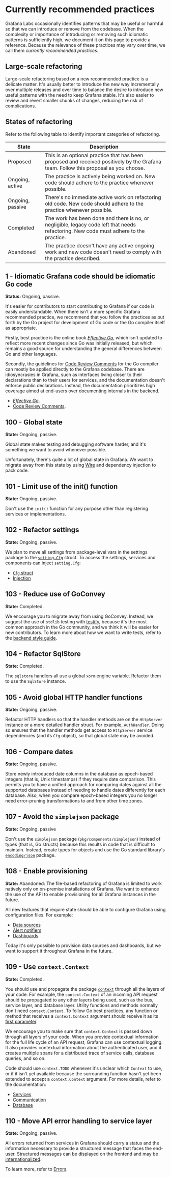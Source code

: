 # Currently recommended practices

Grafana Labs occasionally identifies patterns that may be useful or harmful so that we can introduce or remove from the codebase.
When the complexity or importance of introducing or removing such idiomatic patterns is sufficiently high, we document it on this page to provide a reference. Because the relevance of these practices may vary over time, we call them _currently recommended practices_.

## Large-scale refactoring

Large-scale refactoring based on a new recommended practice is a
delicate matter. It's usually better to introduce the new
way incrementally over multiple releases and over time to balance the
desire to introduce new useful patterns with the need to keep Grafana
stable. It's also easier to review and revert smaller chunks of changes,
reducing the risk of complications.

## States of refactoring

Refer to the following table to identify important categories of refactoring.

| State            | Description                                                                                                                           |
| ---------------- | ------------------------------------------------------------------------------------------------------------------------------------- |
| Proposed         | This is an optional practice that has been proposed and received positively by the Grafana team. Follow this proposal as you choose.  |
| Ongoing, active  | The practice is actively being worked on. New code should adhere to the practice whenever possible.                                   |
| Ongoing, passive | There's no immediate active work on refactoring old code. New code should adhere to the practice whenever possible.                   |
| Completed        | The work has been done and there is no, or negligible, legacy code left that needs refactoring. New code must adhere to the practice. |
| Abandoned        | The practice doesn't have any active ongoing work and new code doesn't need to comply with the practice described.                    |

## 1 - Idiomatic Grafana code should be idiomatic Go code

**Status:** Ongoing, passive.

It's easier for contributors to start contributing to Grafana if our
code is easily understandable. When there isn't a more specific Grafana
recommended practice, we recommend that you follow the practices as put forth
by the Go project for development of Go code or the Go compiler itself
as appropriate.

Firstly, best practice is the online book [_Effective Go_](https://golang.org/doc/effective_go.html), which isn't updated to reflect more recent changes since Go was initially released, but which remains a good source for understanding the general differences between Go and other languages.

Secondly, the guidelines for [Code Review Comments](https://github.com/golang/go/wiki/CodeReviewComments) for the Go compiler can mostly be applied directly to the Grafana codebase.
There are idiosyncrasies in Grafana, such as interfaces living closer to their declarations than to their users for services, and the documentation doesn't enforce public declarations.
Instead, the documentation prioritizes high coverage aimed at end-users over documenting internals in the backend.

- [_Effective Go_](https://golang.org/doc/effective_go.html).
- [Code Review Comments](https://github.com/golang/go/wiki/CodeReviewComments).

## 100 - Global state

**State:** Ongoing, passive.

Global state makes testing and debugging software harder, and it's something we want to avoid whenever possible.

Unfortunately, there's quite a lot of global state in Grafana.
We want to migrate away from this state by using
[Wire](https://github.com/google/wire) and dependency injection to pack code.

## 101 - Limit use of the init() function

**State:** Ongoing, passive.

Don't use the `init()` function for any purpose other than registering services or implementations.

## 102 - Refactor settings

**State:** Ongoing, passive.

We plan to move all settings from package-level vars in the settings package to the [`setting.Cfg`](https://github.com/grafana/grafana/blob/df917663e6f358a076ed3daa9b199412e95c11f4/pkg/setting/setting.go#L210) struct. To access the settings, services and components can inject `setting.Cfg`:

- [`Cfg` struct](https://github.com/grafana/grafana/blob/df917663e6f358a076ed3daa9b199412e95c11f4/pkg/setting/setting.go#L210)
- [Injection](https://github.com/grafana/grafana/blob/c9773e55b234b7637ea97b671161cd856a1d3d69/pkg/services/cleanup/cleanup.go#L34)

## 103 - Reduce use of GoConvey

**State:** Completed.

We encourage you to migrate away from using GoConvey.
Instead, we suggest the use of `stdlib` testing with [testify](https://github.com/stretchr/testify), because it's the most common approach in the Go community, and we think it will be easier for new contributors.
To learn more about how we want to write tests, refer to the [backend style guide](/contribute/backend/style-guide.md).

## 104 - Refactor SqlStore

**State:** Completed.

The `sqlstore` handlers all use a global `xorm` engine variable. Refactor them to use the `SqlStore` instance.

## 105 - Avoid global HTTP handler functions

**State:** Ongoing, passive.

Refactor HTTP handlers so that the handler methods are on the `HttpServer` instance or a more detailed handler struct. For example, `AuthHandler`.
Doing so ensures that the handler methods get access to `HttpServer` service dependencies (and its `Cfg` object), so that global state may be avoided.

## 106 - Compare dates

**State:** Ongoing, passive.

Store newly introduced date columns in the database as epoch-based integers (that is, Unix timestamps) if they require date comparison.
This permits you to have a unified approach for comparing dates against all the supported databases instead of needing to handle dates differently for each database.
Also, when you compare epoch-based integers you no longer need error-pruning transformations to and from other time zones.

## 107 - Avoid the `simplejson` package

**State:** Ongoing, passive

Don't use the `simplejson` package (`pkg/components/simplejson`) instead of types (that is, Go structs) because this results in code that is difficult to maintain.
Instead, create types for objects and use the Go standard library's
[`encoding/json`](https://golang.org/pkg/encoding/json/) package.

## 108 - Enable provisioning

**State:** Abandoned: The file-based refactoring of Grafana is limited to work natively only on on-premise installations of Grafana.
We want to enhance the use of the API to enable provisioning for all Grafana instances in the future.

All new features that require state should be able to configure Grafana using configuration files.
For example:

- [Data sources](https://github.com/grafana/grafana/tree/main/pkg/services/provisioning/datasources)
- [Alert notifiers](https://github.com/grafana/grafana/tree/main/pkg/services/provisioning/notifiers)
- [Dashboards](https://github.com/grafana/grafana/tree/main/pkg/services/provisioning/dashboards)

Today it's only possible to provision data sources and dashboards, but we want to support it throughout Grafana in the future.

## 109 - Use `context.Context`

**State:** Completed.

You should use and propagate the package [`context`](https://golang.org/pkg/context/) through all the layers of your code.
For example, the `context.Context` of an incoming API request should be propagated to any other layers being used, such as the bus, service layer, and database layer.
Utility functions and methods normally don't need `context.Context`.
To follow Go best practices, any function or method that receives a
`context.Context` argument should receive it as its [first parameter](https://github.com/golang/go/wiki/CodeReviewComments#contexts).

We encourage you to make sure that `context.Context` is passed down through all layers of your code.
When you provide contextual information for the full life cycle of an API request, Grafana can use contextual logging. It also provides contextual information about the
authenticated user, and it creates multiple spans for a distributed trace of service calls, database queries, and so on.

Code should use `context.TODO` whenever it's unclear which `Context` to use,
or if it isn't yet available because the surrounding function hasn't yet
been extended to accept a `context.Context` argument. For more details, refer to the documentation:

- [Services](/contribute/backend/services.md)
- [Communication](/contribute/backend/communication.md)
- [Database](/contribute/backend/database.md)

## 110 - Move API error handling to service layer

**State:** Ongoing, passive.

All errors returned from services in Grafana should carry a status and
the information necessary to provide a structured message that faces the end-user. Structured messages can be displayed on the frontend and may be [internationalized](../internationalization.md).

To learn more, refer to [Errors](/contribute/backend/errors.md).
